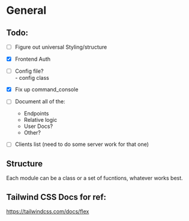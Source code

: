 # General


## Todo:
- [ ] Figure out universal Styling/structure
- [X] Frontend Auth
- [ ] Config file?  
        - config class
- [X] Fix up command_console
- [ ] Document all of the:
    - Endpoints
    - Relative logic
    - User Docs?
    - Other?

- [ ] Clients list (need to do some server work for that one)



## Structure

Each module can be a class or a set of fucntions, whatever works best. 

## Tailwind CSS Docs for ref:

https://tailwindcss.com/docs/flex
